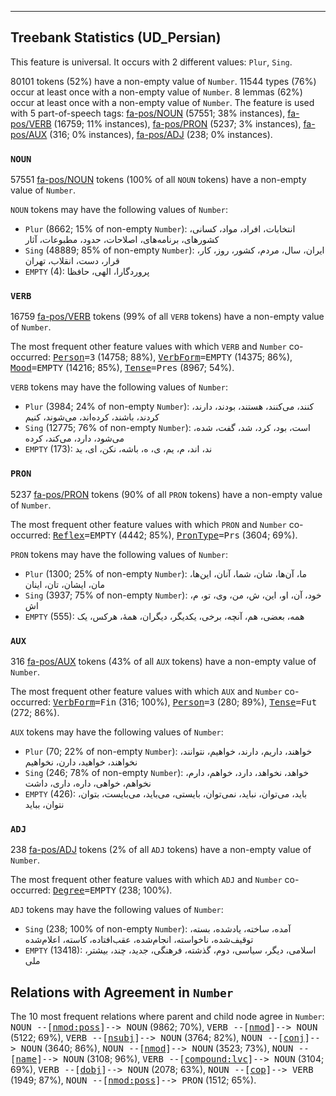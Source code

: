 

--------------------------------------------------------------------------------

## Treebank Statistics (UD_Persian)

This feature is universal.
It occurs with 2 different values: `Plur`, `Sing`.

80101 tokens (52%) have a non-empty value of `Number`.
11544 types (76%) occur at least once with a non-empty value of `Number`.
8 lemmas (62%) occur at least once with a non-empty value of `Number`.
The feature is used with 5 part-of-speech tags: [fa-pos/NOUN]() (57551; 38% instances), [fa-pos/VERB]() (16759; 11% instances), [fa-pos/PRON]() (5237; 3% instances), [fa-pos/AUX]() (316; 0% instances), [fa-pos/ADJ]() (238; 0% instances).

### `NOUN`

57551 [fa-pos/NOUN]() tokens (100% of all `NOUN` tokens) have a non-empty value of `Number`.

`NOUN` tokens may have the following values of `Number`:

* `Plur` (8662; 15% of non-empty `Number`): انتخابات، افراد، مواد، کسانی، کشورهای، برنامه‌های، اصلاحات، حدود، مطبوعات، آثار
* `Sing` (48889; 85% of non-empty `Number`): ایران، سال، مردم، کشور، روز، کار، قرار، دست، انقلاب، تهران
* `EMPTY` (4): پروردگارا، الهی، حافظا

### `VERB`

16759 [fa-pos/VERB]() tokens (99% of all `VERB` tokens) have a non-empty value of `Number`.

The most frequent other feature values with which `VERB` and `Number` co-occurred: <tt><a href="Person.html">Person</a>=3</tt> (14758; 88%), <tt><a href="VerbForm.html">VerbForm</a>=EMPTY</tt> (14375; 86%), <tt><a href="Mood.html">Mood</a>=EMPTY</tt> (14216; 85%), <tt><a href="Tense.html">Tense</a>=Pres</tt> (8967; 54%).

`VERB` tokens may have the following values of `Number`:

* `Plur` (3984; 24% of non-empty `Number`): کنند، می‌کنند، هستند، بودند، دارند، کردند، باشند، کرده‌اند، می‌شوند، کنیم
* `Sing` (12775; 76% of non-empty `Number`): است، بود، کرد، شد، گفت، شده، می‌شود، دارد، می‌کند، کرده
* `EMPTY` (173): ند، اند، م، یم، ی، ه، باشه، نکن، ای، ید

### `PRON`

5237 [fa-pos/PRON]() tokens (90% of all `PRON` tokens) have a non-empty value of `Number`.

The most frequent other feature values with which `PRON` and `Number` co-occurred: <tt><a href="Reflex.html">Reflex</a>=EMPTY</tt> (4442; 85%), <tt><a href="PronType.html">PronType</a>=Prs</tt> (3604; 69%).

`PRON` tokens may have the following values of `Number`:

* `Plur` (1300; 25% of non-empty `Number`): ما، آن‌ها، شان، شما، آنان، این‌ها، مان، ایشان، تان، اینان
* `Sing` (3937; 75% of non-empty `Number`): خود، آن، او، این، ش، من، وی، تو، م، اش
* `EMPTY` (555): همه، بعضی، هم، آنچه، برخی، یکدیگر، دیگران، همهٔ، هرکس، یک

### `AUX`

316 [fa-pos/AUX]() tokens (43% of all `AUX` tokens) have a non-empty value of `Number`.

The most frequent other feature values with which `AUX` and `Number` co-occurred: <tt><a href="VerbForm.html">VerbForm</a>=Fin</tt> (316; 100%), <tt><a href="Person.html">Person</a>=3</tt> (280; 89%), <tt><a href="Tense.html">Tense</a>=Fut</tt> (272; 86%).

`AUX` tokens may have the following values of `Number`:

* `Plur` (70; 22% of non-empty `Number`): خواهند، داریم، دارند، خواهیم، نتوانند، نخواهند، خواهید، دارن، نخواهیم
* `Sing` (246; 78% of non-empty `Number`): خواهد، نخواهد، دارد، خواهم، دارم، نخواهم، خواهی، داره، داری، داشت
* `EMPTY` (426): باید، می‌توان، نباید، نمی‌توان، بایستی، می‌باید، می‌بایست، بتوان، نتوان، بباید

### `ADJ`

238 [fa-pos/ADJ]() tokens (2% of all `ADJ` tokens) have a non-empty value of `Number`.

The most frequent other feature values with which `ADJ` and `Number` co-occurred: <tt><a href="Degree.html">Degree</a>=EMPTY</tt> (238; 100%).

`ADJ` tokens may have the following values of `Number`:

* `Sing` (238; 100% of non-empty `Number`): آمده، ساخته، یادشده، بسته، توقیف‌شده، ناخواسته، انجام‌شده، عقب‌افتاده، کاسته، اعلام‌شده
* `EMPTY` (13418): اسلامی، دیگر، سیاسی، دوم، گذشته، فرهنگی، جدید، چند، بیشتر، ملی

## Relations with Agreement in `Number`

The 10 most frequent relations where parent and child node agree in `Number`:
<tt>NOUN --[<a href="../dep/nmod:poss.html">nmod:poss</a>]--> NOUN</tt> (9862; 70%),
<tt>VERB --[<a href="../dep/nmod.html">nmod</a>]--> NOUN</tt> (5122; 69%),
<tt>VERB --[<a href="../dep/nsubj.html">nsubj</a>]--> NOUN</tt> (3764; 82%),
<tt>NOUN --[<a href="../dep/conj.html">conj</a>]--> NOUN</tt> (3640; 86%),
<tt>NOUN --[<a href="../dep/nmod.html">nmod</a>]--> NOUN</tt> (3523; 73%),
<tt>NOUN --[<a href="../dep/name.html">name</a>]--> NOUN</tt> (3108; 96%),
<tt>VERB --[<a href="../dep/compound:lvc.html">compound:lvc</a>]--> NOUN</tt> (3104; 69%),
<tt>VERB --[<a href="../dep/dobj.html">dobj</a>]--> NOUN</tt> (2078; 63%),
<tt>NOUN --[<a href="../dep/cop.html">cop</a>]--> VERB</tt> (1949; 87%),
<tt>NOUN --[<a href="../dep/nmod:poss.html">nmod:poss</a>]--> PRON</tt> (1512; 65%).

